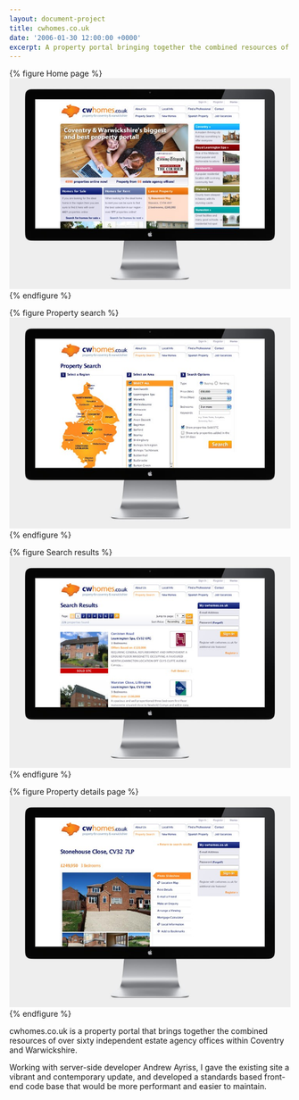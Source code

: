 ```yaml
---
layout: document-project
title: cwhomes.co.uk
date: '2006-01-30 12:00:00 +0000'
excerpt: A property portal bringing together the combined resources of over sixty independent estate agency offices within Coventry and Warwickshire.
---
```

{% figure Home page %}
![](/assets/images/projects/cwhomes/0.jpg)
{% endfigure %}

{% figure Property search %}
![](/assets/images/projects/cwhomes/1.jpg)
{% endfigure %}

{% figure Search results %}
![](/assets/images/projects/cwhomes/2.jpg)
{% endfigure %}

{% figure Property details page %}
![](/assets/images/projects/cwhomes/3.jpg)
{% endfigure %}

cwhomes.co.uk is a property portal that brings together the combined resources of over sixty independent estate agency offices within Coventry and Warwickshire.

Working with server-side developer Andrew Ayriss, I gave the existing site a vibrant and contemporary update, and developed a standards based front-end code base that would be more performant and easier to maintain.
